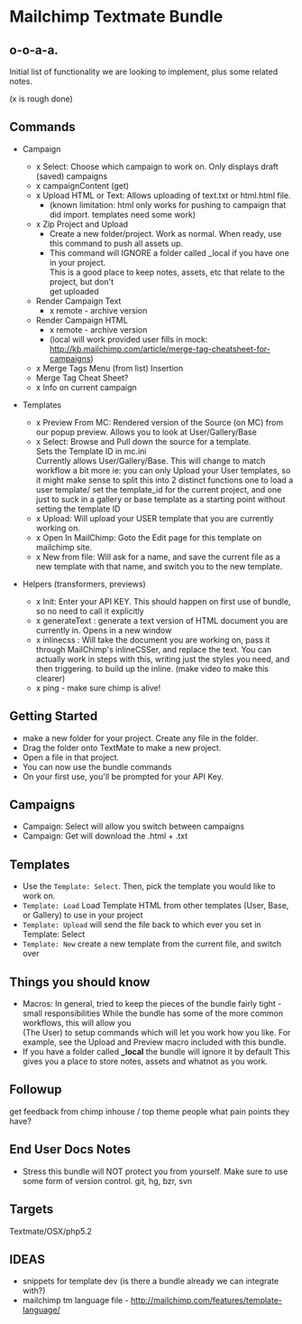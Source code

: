 Mailchimp Textmate Bundle
=========================

o-o-a-a.
--------

Initial list of functionality we are looking to implement, plus some related notes.

(x is rough done)

Commands
--------
* Campaign
  * x Select: Choose which campaign to work on. Only displays draft (saved) campaigns
  * x campaignContent (get)
  * x Upload HTML or Text: Allows uploading of text.txt or html.html file. 
    * (known limitation: html only works for pushing to campaign that did import. templates need some work)
  * x Zip Project and Upload
    * Create a new folder/project. Work as normal. When ready, use this command to push all assets up.
    * This command will IGNORE a folder called \_local if you have one in your project.   
      This is a good place to keep notes, assets, etc that relate to the project, but don't   
      get uploaded
  * Render Campaign Text 
    * x remote - archive version
  * Render Campaign HTML
    * x remote - archive version
    * (local will work provided user fills in mock: http://kb.mailchimp.com/article/merge-tag-cheatsheet-for-campaigns)
  * x Merge Tags Menu (from list) Insertion
  * Merge Tag Cheat Sheet?
  * x Info on current campaign
  
* Templates
  * x Preview From MC: Rendered version of the Source (on MC) from our popup preview. Allows you to look at User/Gallery/Base
  * x Select: Browse and Pull down the source for a template.   
              Sets the Template ID in mc.ini  
              Currently allows User/Gallery/Base. This will change to match workflow a bit more 
              ie: you can only Upload your User templates, so it might make sense to split this into 2 distinct functions
              one to load a user template/ set the template_id for the current project, and one just to suck in a 
              gallery or base template as a starting point without setting the template ID
  * x Upload: Will upload your USER template that you are currently working on. 
  * x Open In MailChimp: Goto the Edit page for this template on mailchimp site.
  * x New from file: Will ask for a name, and save the current file as a new template with that name, 
                     and switch you to the new template.
  
* Helpers (transformers, previews)
  * x Init: Enter your API KEY. This should happen on first use of bundle, so no need to call it explicitly
  * x generateText : generate a text version of HTML document you are currently in. Opens in a new window
  * x inlinecss : Will take the document you are working on, pass it through MailChimp's inlineCSSer, and replace the text. You can actually work in steps with this, writing just the styles you need, and then triggering. to build up the inline. (make video to make this clearer)
  * x ping - make sure chimp is alive!

Getting Started
---------------

* make a new folder for your project. Create any file in the folder.
* Drag the folder onto TextMate to make a new project.
* Open a file in that project.
* You can now use the bundle commands
* On your first use, you'll be prompted for your API Key.

Campaigns
---------

* Campaign: Select will allow you switch between campaigns
* Campaign: Get will download the .html + .txt

Templates
---------

* Use the `Template: Select`. Then, pick the template you would like to work on. 
* `Template: Load` Load Template HTML from other templates (User, Base, or Gallery) to use in your project 
* `Template: Upload` will send the file back to which ever you set in Template: Select
* `Template: New` create a new template from the current file, and switch over

Things you should know
----------------------

* Macros: In general, tried to keep the pieces of the bundle fairly tight - small responsibilities
  While the bundle has some of the more common workflows, this will allow you   
  (The User) to setup commands which will let you work how you like.
  For example, see the Upload and Preview macro included with this bundle.
* If you have a folder called **\_local** the bundle will ignore it by default
  This gives you a place to store notes, assets and whatnot as you work. 

Followup
--------

get feedback from chimp inhouse / top theme people what pain points they have?


End User Docs Notes
-------------------

* Stress this bundle will NOT protect you from yourself. Make sure to use some form of version control. git, hg, bzr, svn

Targets
-------

Textmate/OSX/php5.2  
  
IDEAS
-----

* snippets for template dev (is there a bundle already we can integrate with?)
* mailchimp tm language file - http://mailchimp.com/features/template-language/
